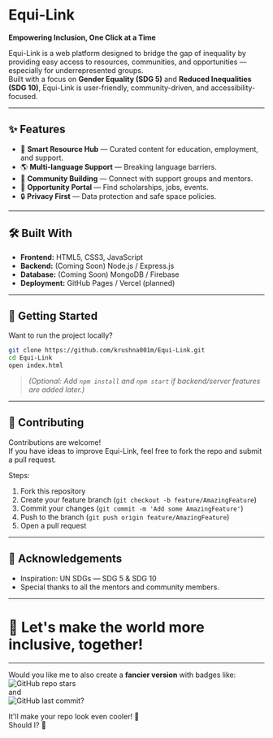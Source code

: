 
# Equi-Link

 **Empowering Inclusion, One Click at a Time**

Equi-Link is a web platform designed to bridge the gap of inequality by providing easy access to resources, communities, and opportunities — especially for underrepresented groups.  
Built with a focus on **Gender Equality (SDG 5)** and **Reduced Inequalities (SDG 10)**, Equi-Link is user-friendly, community-driven, and accessibility-focused.

---

## ✨ Features

- 🧠 **Smart Resource Hub** — Curated content for education, employment, and support.
- 🌎 **Multi-language Support** — Breaking language barriers.
- 👥 **Community Building** — Connect with support groups and mentors.
- 🎯 **Opportunity Portal** — Find scholarships, jobs, events.
- 🔒 **Privacy First** — Data protection and safe space policies.

---

## 🛠️ Built With

- **Frontend:** HTML5, CSS3, JavaScript
- **Backend:** (Coming Soon) Node.js / Express.js
- **Database:** (Coming Soon) MongoDB / Firebase
- **Deployment:** GitHub Pages / Vercel (planned)

---

## 🚀 Getting Started

Want to run the project locally?

```bash
git clone https://github.com/krushna001m/Equi-Link.git
cd Equi-Link
open index.html
```

> _(Optional: Add `npm install` and `npm start` if backend/server features are added later.)_

---

## 🤝 Contributing

Contributions are welcome!  
If you have ideas to improve Equi-Link, feel free to fork the repo and submit a pull request.

Steps:

1. Fork this repository
2. Create your feature branch (`git checkout -b feature/AmazingFeature`)
3. Commit your changes (`git commit -m 'Add some AmazingFeature'`)
4. Push to the branch (`git push origin feature/AmazingFeature`)
5. Open a pull request


---

## 🙌 Acknowledgements

- Inspiration: UN SDGs — SDG 5 & SDG 10
- Special thanks to all the mentors and community members.

---

# 🌟 Let's make the world more inclusive, together!

---

Would you like me to also create a **fancier version** with badges like:  
![GitHub repo stars](https://img.shields.io/github/stars/krushna001m/Equi-Link?style=social)  
and  
![GitHub last commit](https://img.shields.io/github/last-commit/krushna001m/Equi-Link)?

It'll make your repo look even cooler! 🚀  
Should I? 🎨
